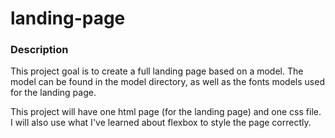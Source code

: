 # landing-page

### Description

This project goal is to create a full landing page based on a model.
The model can be found in the model directory, as well as the fonts models used for the landing page.

This project will have one html page (for the landing page) and one css file. I will also use what I've learned about flexbox to style the page correctly.